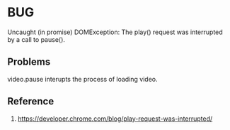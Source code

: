 # BUG
Uncaught (in promise) DOMException: The play() request was interrupted by a call to pause().
## Problems
video.pause interupts the process of loading video.
## Reference
1. https://developer.chrome.com/blog/play-request-was-interrupted/


